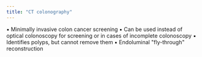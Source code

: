 ```yaml
---
title: "CT colonography"
---
```

&#9642; Minimally invasive colon cancer screening
&#9642; Can be used instead of optical colonoscopy
for screening or in cases of incomplete
colonoscopy
&#9642; Identifies polyps, but cannot remove them
&#9642; Endoluminal &quot;fly-through&quot; reconstruction

